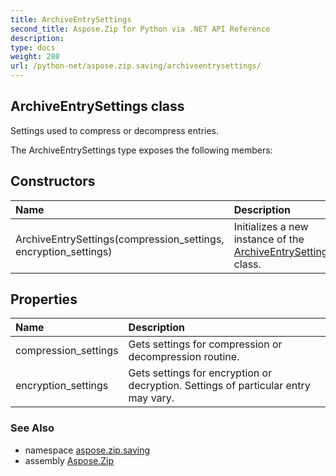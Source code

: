 ```yaml
---
title: ArchiveEntrySettings
second_title: Aspose.Zip for Python via .NET API Reference
description: 
type: docs
weight: 280
url: /python-net/aspose.zip.saving/archiveentrysettings/
---
```


## ArchiveEntrySettings class

Settings used to compress or decompress entries.

The ArchiveEntrySettings type exposes the following members:
## Constructors
| Name | Description |
| :- | :- |
|ArchiveEntrySettings(compression_settings, encryption_settings)|Initializes a new instance of the [ArchiveEntrySettings](/zip/python-net/aspose.zip.saving/archiveentrysettings/) class.|
## Properties
| Name | Description |
| :- | :- |
|compression_settings|Gets settings for compression or decompression routine.|
|encryption_settings|Gets settings for encryption or decryption. Settings of particular entry may vary.|

### See Also

* namespace [aspose.zip.saving](/zip/python-net/aspose.zip.saving/)
* assembly [Aspose.Zip](/zip/python-net/)

